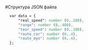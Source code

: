#Структура JSON файла
```css
  var data = {
      "real_speed": number (0..100),
      "range": number (0..400),
      "teor_speed": number (0..100), 
      "route_car": number (0..4), 
      "route_myo": number (0..4), 
  };
```        
